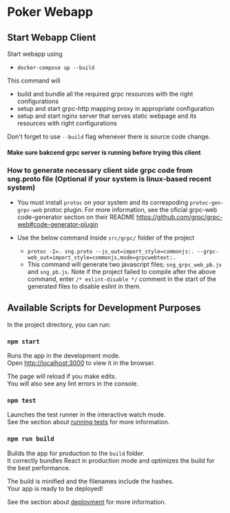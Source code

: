 # Poker Webapp

## Start Webapp Client
Start webapp using

* `docker-compose up --build`

This command will
* build and bundle all the required grpc resources with the right configurations
* setup and start grpc-http mapping proxy in appropriate configuration
* setup and start nginx server that serves static webpage and its resources with right configurations 

Don't forget to use `--build` flag whenever there is source code change.

#### Make sure bakcend grpc server is running before trying this client

### How to generate necessary client side grpc code from sng.proto file (Optional if your system is linux-based recent system)

* You must install `protoc` on your system and its correspoding `protoc-gen-grpc-web` protoc plugin. For more information, see the oficial grpc-web code-generator section on their README https://github.com/grpc/grpc-web#code-generator-plugin 
  
* Use the below command inside `src/grpc/` folder of the project
  * `protoc -I=. sng.proto --js_out=import_style=commonjs:. --grpc-web_out=import_style=commonjs,mode=grpcwebtext:.`
  * This command will generate two javascript files; `sng_grpc_web_pb.js` and `sng_pb.js`. Note if the project failed to compile after the above command, enter `/* eslint-disable */` comment in the start of the generated files to disable eslint in them.

## Available Scripts for Development Purposes

In the project directory, you can run:

### `npm start`

Runs the app in the development mode.<br />
Open [http://localhost:3000](http://localhost:3000) to view it in the browser.

The page will reload if you make edits.<br />
You will also see any lint errors in the console.

### `npm test`

Launches the test runner in the interactive watch mode.<br />
See the section about [running tests](https://facebook.github.io/create-react-app/docs/running-tests) for more information.

### `npm run build`

Builds the app for production to the `build` folder.<br />
It correctly bundles React in production mode and optimizes the build for the best performance.

The build is minified and the filenames include the hashes.<br />
Your app is ready to be deployed!

See the section about [deployment](https://facebook.github.io/create-react-app/docs/deployment) for more information.